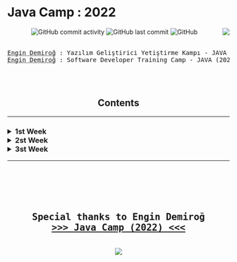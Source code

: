<h1> Java Camp : 2022 </h1>
<div align="center" width="100%">

<img alt="GitHub commit activity" src="https://img.shields.io/github/commit-activity/w/oncado86/JavaCamp_2022?label=Commit%20Activity&style=plastic">
<img alt="GitHub last commit" src="https://img.shields.io/github/last-commit/oncado86/JavaCamp_2022?label=Last%20Commit&style=plastic">
<img alt="GitHub" src="https://img.shields.io/github/license/oncado86/JavaCamp_2022?label=License&style=plastic">
<img align="right" src="https://visitor-badge.laobi.icu/badge?page_id=oncado86.JavaCamp_2022&right_color=lightgrey&format=true&left_text=My%20Page%20Visitors">
<br>
<br>
<pre>
<abbr title="Eğitmen">Engin Demiroğ</abbr> : Yazılım Geliştirici Yetiştirme Kampı - JAVA (2022)
<abbr title="Instructor">Engin Demiroğ</abbr> : Software Developer Training Camp - JAVA (2022)
</pre>
<br>
<br>
<h2>Contents</h2>
<hr>
<h3>
<div align="left">
<!--Week1-->
    <details>
    <summary> 1st Week</summary>
    <ul>
        <li>
            <details>
                <summary> Education</summary>
                    <ul>
                        <li>
                            <a href="https://github.com/oncado86/JavaCamp_2022/tree/JavaCamp2022/Day1/Education/Intro" target="_blank">Intro</a>
                        </li>
                    </ul>
            </details>
        </li>
        <li>
            <details>
                <summary> Homeworks</summary>
                    <ul>
                        <li>
                            <a href="https://github.com/oncado86/JavaCamp_2022/tree/JavaCamp2022/Day1/Homeworks/h01_HelloWorld" target="_blank">Hello World!</a>
                        </li>
                        <li>
                            <a href="https://github.com/oncado86/JavaCamp_2022/tree/JavaCamp2022/Day1/Homeworks/h02_Variables" target="_blank">Variables</a>
                        </li>
                        <li>
                            <a href="https://github.com/oncado86/JavaCamp_2022/tree/JavaCamp2022/Day1/Homeworks/h03_DataTypes" target="_blank">Data Types</a>
                        </li>
                        <li>
                            <a href="https://github.com/oncado86/JavaCamp_2022/tree/JavaCamp2022/Day1/Homeworks/h04_Conditionals" target="_blank">Conditionals</a>
                        </li>
                        <ul>
                        <li>
                            <a href="https://github.com/oncado86/JavaCamp_2022/tree/JavaCamp2022/Day1/Homeworks/h05_RecapDemo1" target="_blank">Recap Demo 1</a>
                        </li>
                        </ul>
                        <li>
                            <a href="https://github.com/oncado86/JavaCamp_2022/tree/JavaCamp2022/Day1/Homeworks/h06_SwitchDemo" target="_blank">Switch Demo</a>
                        </li>
                        <li>
                            <a href="https://github.com/oncado86/JavaCamp_2022/tree/JavaCamp2022/Day1/Homeworks/h07_LoopDemo" target="_blank">Loop Demo</a>
                        </li>
                        <li>
                            <a href="https://github.com/oncado86/JavaCamp_2022/tree/JavaCamp2022/Day1/Homeworks/h08_ArraysDemo" target="_blank">Arrays Demo</a>
                        </li>
                        <ul>
                        <li>
                            <a href="https://github.com/oncado86/JavaCamp_2022/tree/JavaCamp2022/Day1/Homeworks/h09_RecapDemo2" target="_blank">Recap Demo 2</a>
                        </li>
                        </ul>
                        <li>
                            <a href="https://github.com/oncado86/JavaCamp_2022/tree/JavaCamp2022/Day1/Homeworks/h10_MultiDimensionalArrayDemo" target="_blank">Multi Dimensional Array Demo</a>
                        </li>
                        <li>
                            <a href="https://github.com/oncado86/JavaCamp_2022/tree/JavaCamp2022/Day1/Homeworks/h11_StringsDemo" target="_blank">Strings Demo</a>
                        </li>
                        <li>
                            <a href="https://github.com/oncado86/JavaCamp_2022/tree/JavaCamp2022/Day1/Homeworks/h12_StringsDemo2" target="_blank">Strings Demo 2</a>
                        </li>
                        <li>
                        Mini-Projects:
                        </li>
                            <ul>
                                <li>
                                    <a href="https://github.com/oncado86/JavaCamp_2022/tree/JavaCamp2022/Day1/Homeworks/h13_MiniProjeAsalSayi" target="_blank">Prime Number</a>
                                </li>
                            <li>
                                <a href="https://github.com/oncado86/JavaCamp_2022/tree/JavaCamp2022/Day1/Homeworks/h14_MiniProjeSesliHarf" target="_blank">Vowel</a>
                            </li>
                            <li>
                                <a href="https://github.com/oncado86/JavaCamp_2022/tree/JavaCamp2022/Day1/Homeworks/h15_MiniProjeMukemmelSayi" target="_blank">Perfect Number</a>
                            </li>
                            <li>
                                <a href="https://github.com/oncado86/JavaCamp_2022/tree/JavaCamp2022/Day1/Homeworks/h16_miniProjeArkadasSayilar" target="_blank">Friend Numbers</a>
                            </li>
                            <li>
                                <a href="https://github.com/oncado86/JavaCamp_2022/tree/JavaCamp2022/Day1/Homeworks/h17_MiniProjeSayiBulma" target="_blank">Is the number on the list?</a>
                            </li>
                        </ul>
                    </ul>
            </details>
        </li>
    </ul>
    </details>
    <!--Week2-->
    <details>
    <summary> 2st Week</summary>
    <ul>
        <li>
            <details>
                <summary> Education</summary>
                    <ul>
                        <li>
                            <a href="https://github.com/oncado86/JavaCamp_2022/tree/JavaCamp2022/Day2/Education/OOP_1" target="_blank">OOP : Object-Oriented Programming</a>
                        </li>
                    </ul>
            </details>
        </li>
        <li>
            <details>
                <summary> Homeworks</summary>
                <ul>
                    <li>
                        <a href ="https://github.com/oncado86/JavaCamp_2022/tree/JavaCamp2022/Day2/Homeworks/h01_Methods" target="_blank">Methods</a>
                    </li>
                    <li>
                        <a href ="https://github.com/oncado86/JavaCamp_2022/tree/JavaCamp2022/Day2/Homeworks/h02_Methods2" target="_blank">Methods 2</a>
                    </li>
                    <li>
                        <a href ="https://github.com/oncado86/JavaCamp_2022/tree/JavaCamp2022/Day2/Homeworks/h03_VariableArguments" target="_blank">Variable Arguments</a>
                    </li>
                    <li>
                        <a href ="https://github.com/oncado86/JavaCamp_2022/tree/JavaCamp2022/Day2/Homeworks/h04_Classes" target="_blank">Classes</a>
                    </li>
                    <ul>
                        <li>
                            <a href ="https://github.com/oncado86/JavaCamp_2022/tree/JavaCamp2022/Day2/Homeworks/h05_RecapDemo_Classes" target="_blank">Recap Demo</a>
                        </li>
                    </ul>
                    <li>
                        <a href ="https://github.com/oncado86/JavaCamp_2022/tree/JavaCamp2022/Day2/Homeworks/h06_ClassesWithAttributes_GetterSetter_Constructor" target="_blank">Classes With Attributes & Getter-Setter & Constructor</a>
                    </li>
                    <li>
                        <a href ="https://github.com/oncado86/JavaCamp_2022/tree/JavaCamp2022/Day2/Homeworks/h07_MethodOverloading" target="_blank">Method Overloading</a>
                    </li>
                    <li>
                        <a href ="https://github.com/oncado86/JavaCamp_2022/tree/JavaCamp2022/Day2/Homeworks/h08_Inheritance" target="_blank">Inheritance</a>
                    </li>
                    <li>
                        <a href ="https://github.com/oncado86/JavaCamp_2022/tree/JavaCamp2022/Day2/Homeworks/h09_InheritanceDemo" target="_blank">Inheritance Demo</a>
                    </li>
                </ul>
            </details>
        </li>
    </ul>
    </details>
    <!--Week3-->
    <details>
    <summary> 3st Week</summary>
    <ul>
        <li>
            <details>
                <summary> Education</summary>
                    <ul>
                        <li>
                            <a href ="https://github.com/oncado86/JavaCamp_2022/tree/JavaCamp2022/Day3/Education/oopWithNLayeredApp" target="_blank">OOP With N Layered App</a>
                        </li>
                    </ul>
            </details>
        </li>
        <li>
            <details>
                <summary> Homeworks</summary>
                    <ul>
                        <li>
                            <a href="https://github.com/oncado86/JavaCamp_2022/tree/JavaCamp2022/Day3/Homeworks/h01_OOP" target="_blank">OOP Demo</a>
                        </li>
                    </ul>
            </details>
        </li>
    </ul>
    </details>
</div>
</h3>
<hr>
<br>
<br>
<pre>
<h2>
Special thanks to Engin Demiroğ
<b><a href="https://www.youtube.com/watch?v=-XfPd-cQRuo&list=PLqG356ExoxZUGztzAxqIWkkTq8JVa-o3X" target="_blank">>>> Java Camp (2022) <<<</a></b>
</h2>
<img src="https://user-images.githubusercontent.com/77399565/194779564-3374fa9a-aeb9-4fe8-bee0-fddf0b287158.png" class="rounded"/>
</pre>
</div>